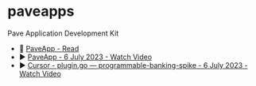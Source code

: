 # paveapps
Pave Application Development Kit

* 📄 [PaveApp - Read](https://app.clickup.com/9007121954/v/dc/8cdvhh2-15044/8cdvhh2-14184)
* ▶️ [PaveApp - 6 July 2023 - Watch Video](https://www.loom.com/share/7e4dc7b3689d485cb93f43d31e34fb9b?sid=571e5d6d-c7e5-498f-aa4a-458fda7c30e6)
* ▶️ [Cursor - plugin.go — programmable-banking-spike - 6 July 2023 - Watch Video](https://www.loom.com/share/6e3c7d5072cf428c9d10f877965f2b94?sid=df465f29-ef17-4a90-9acb-03c4b71776ab)
